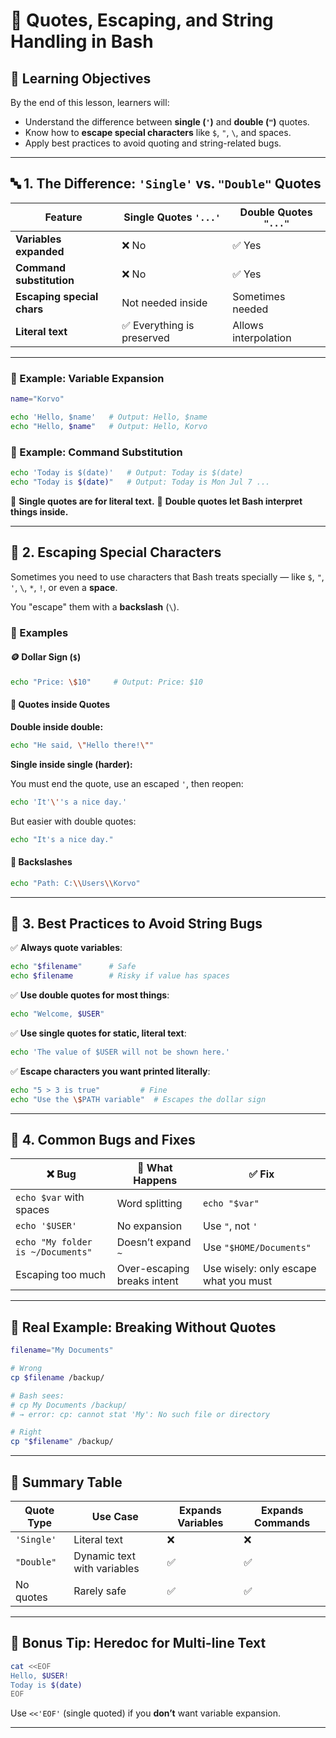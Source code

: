 # 🧵 Quotes, Escaping, and String Handling in Bash

## 🧠 Learning Objectives

By the end of this lesson, learners will:

* Understand the difference between **single (`'`)** and **double (`"`)** quotes.
* Know how to **escape special characters** like `$`, `"`, `\`, and spaces.
* Apply best practices to avoid quoting and string-related bugs.

---

## 🔤 1. The Difference: `'Single'` vs. `"Double"` Quotes

| Feature                    | Single Quotes `'...'`     | Double Quotes `"..."` |
| -------------------------- | ------------------------- | --------------------- |
| **Variables expanded**     | ❌ No                      | ✅ Yes                 |
| **Command substitution**   | ❌ No                      | ✅ Yes                 |
| **Escaping special chars** | Not needed inside         | Sometimes needed      |
| **Literal text**           | ✅ Everything is preserved | Allows interpolation  |

---

### 🧪 Example: Variable Expansion

```bash
name="Korvo"

echo 'Hello, $name'   # Output: Hello, $name
echo "Hello, $name"   # Output: Hello, Korvo
```

### 🧪 Example: Command Substitution

```bash
echo 'Today is $(date)'   # Output: Today is $(date)
echo "Today is $(date)"   # Output: Today is Mon Jul 7 ...
```

🔁 **Single quotes are for literal text.**
🔁 **Double quotes let Bash interpret things inside.**

---

## 🧼 2. Escaping Special Characters

Sometimes you need to use characters that Bash treats specially — like `$`, `"`, `'`, `\`, `*`, `!`, or even a **space**.

You "escape" them with a **backslash** (`\`).

### 📌 Examples

#### 🪙 Dollar Sign (`$`)

```bash
echo "Price: \$10"     # Output: Price: $10
```

#### 🧠 Quotes inside Quotes

**Double inside double:**

```bash
echo "He said, \"Hello there!\""
```

**Single inside single (harder):**

You must end the quote, use an escaped `'`, then reopen:

```bash
echo 'It'\''s a nice day.'
```

But easier with double quotes:

```bash
echo "It's a nice day."
```

#### 🌌 Backslashes

```bash
echo "Path: C:\\Users\\Korvo"
```

---

## 🧰 3. Best Practices to Avoid String Bugs

✅ **Always quote variables**:

```bash
echo "$filename"      # Safe
echo $filename        # Risky if value has spaces
```

✅ **Use double quotes for most things**:

```bash
echo "Welcome, $USER"
```

✅ **Use single quotes for static, literal text**:

```bash
echo 'The value of $USER will not be shown here.'
```

✅ **Escape characters you want printed literally**:

```bash
echo "5 > 3 is true"         # Fine
echo "Use the \$PATH variable"  # Escapes the dollar sign
```

---

## 🔂 4. Common Bugs and Fixes

| ❌ Bug                             | 😬 What Happens             | ✅ Fix                                 |
| --------------------------------- | --------------------------- | ------------------------------------- |
| `echo $var` with spaces           | Word splitting              | `echo "$var"`                         |
| `echo '$USER'`                    | No expansion                | Use `"`, not `'`                      |
| `echo "My folder is ~/Documents"` | Doesn’t expand `~`          | Use `"$HOME/Documents"`               |
| Escaping too much                 | Over-escaping breaks intent | Use wisely: only escape what you must |

---

## 🧪 Real Example: Breaking Without Quotes

```bash
filename="My Documents"

# Wrong
cp $filename /backup/

# Bash sees:
# cp My Documents /backup/
# → error: cp: cannot stat 'My': No such file or directory

# Right
cp "$filename" /backup/
```

---

## 🧠 Summary Table

| Quote Type | Use Case                    | Expands Variables | Expands Commands |
| ---------- | --------------------------- | ----------------- | ---------------- |
| `'Single'` | Literal text                | ❌                 | ❌                |
| `"Double"` | Dynamic text with variables | ✅                 | ✅                |
| No quotes  | Rarely safe                 | ✅                 | ✅                |

---

## 🧠 Bonus Tip: Heredoc for Multi-line Text

```bash
cat <<EOF
Hello, $USER!
Today is $(date)
EOF
```

Use `<<'EOF'` (single quoted) if you **don’t** want variable expansion.

---
